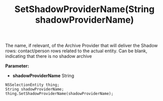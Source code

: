 ﻿---
uid: crmscript_ref_NSSelectionEntity_SetShadowProviderName
title: SetShadowProviderName(String shadowProviderName)
intellisense: NSSelectionEntity.SetShadowProviderName
keywords: NSSelectionEntity, GetShadowProviderName
so.topic: reference
---

The name, if relevant, of the Archive Provider that will deliver the Shadow rows: contact/person rows related to the actual entity. Can be blank, indicating that there is no shadow archive

**Parameter:** 
 - **shadowProviderName** String

```crmscript
NSSelectionEntity thing;
String shadowProviderName;
thing.SetShadowProviderName(shadowProviderName);
```

